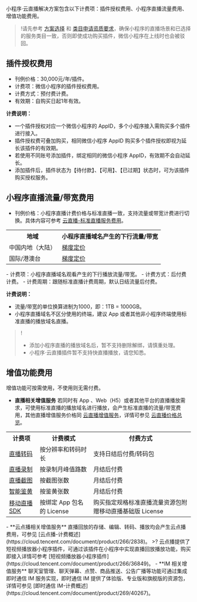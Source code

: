 小程序·云直播解决方案包含以下计费项：插件授权费用、小程序直播流量费用、增值功能费用。
>!请先参考 [方案选择](https://cloud.tencent.com/document/product/1078/37707) 和 [类目申请资质要求](https://cloud.tencent.com/document/product/1078/43316)，确保小程序的直播场景和已选择的服务类目一致，否则即使成功购买插件，微信小程序在上线时也会被驳回。

## 插件授权费用

- 刊例价格：30,000元/年/插件。
- 计费项：微信小程序的插件授权费用。
- 计费方式：预付费计费。
- 有效期：自购买日起1年有效。

**计费说明：**
- 一个插件授权对应一个微信小程序的 AppID，多个小程序接入需购买多个插件进行接入。
- 插件授权费可叠加购买，相同微信小程序 AppID 购买多个插件授权即视为延长该插件的有效期。
- 若使用不同账号添加插件，绑定相同的微信小程序 AppID，有效期不会自动延长。
- 添加插件后，插件状态为【待付款】、【可用】、【已过期】状态时，可为该插件购买授权服务。


## 小程序直播流量/带宽费用

- 刊例价格：小程序直播计费价格与标准直播一致，支持流量或带宽计费进行切换。具体内容可参考 [云直播-标准直播服务费用](https://cloud.tencent.com/document/product/267/34175)。
<table>
<tr>
<th>地域</th>
<th>小程序直播域名产生的下行流量/带宽</th>
</tr>
<tr>
<td>中国内地（大陆）</td>
<td><a href="https://cloud.tencent.com/document/product/267/34175#domestic">梯度定价</a></td>
</tr>
<tr>
<td>国际/港澳台</td>
<td><a href="https://cloud.tencent.com/document/product/267/34175#overseas_speed">梯度定价</a></td>
</tr>
</table>
- 计费项：小程序直播域名观看产生的下行播放流量/带宽。
- 计费方式：后付费计费。
- 计费周期：跟随标准直播计费周期，默认日结流量后付费。

**计费说明：**
- 流量/带宽的单位换算进制为1000，即：1TB = 1000GB。
- 小程序直播域名不区分使用的终端，建议 App 或者其他非小程序终端使用标准直播的播放域名直播。

>!
>- 添加小程序直播的播放域名后，暂不支持删除解绑，请慎重处理。
>- 小程序·云直播插件暂不支持快直播播放，请您知悉。

## 增值功能费用
增值功能可按需使用，不使用则无需付费。
- **直播相关增值服务**
  若同时有 App 、Web（H5）或者其他平台的直播播放需求，可使用标准直播的播放域名进行播放，会产生标准直播的流量/带宽费用，其他直播增值服务价格同 [云直播增值服务](https://cloud.tencent.com/document/product/267/52662#appreciation)，详情可参见 [云直播价格总览](https://cloud.tencent.com/document/product/267/52662)。
<table>
<tr><th>计费项</th><th>计费模式</th><th>付费方式</th>
</tr><tr>
<td><a href="https://cloud.tencent.com/document/product/267/39889">直播转码</a></td>
<td>按分辨率和转码时长</td>
<td>支持日结后付费/转码包</td>
</tr>
<tr>
<td><a href="https://cloud.tencent.com/document/product/267/52708">直播录制</a></td>
<td>按录制月峰值路数</td>
<td>月结后付费</td>
</tr>
<tr>
<td><a href="https://cloud.tencent.com/document/product/267/39172">直播截图</a></td>
<td>按截图张数</td>
<td>月结后付费</td>
</tr>
<tr>
<td><a href="https://cloud.tencent.com/document/product/267/52707">智能鉴黄</a></td>
<td>按鉴黄张数</td>
<td>月结后付费</td>
</tr>
<tr>
<td><a href="https://cloud.tencent.com/document/product/267/34174#live_pag">移动直播 SDK</a></td>
<td>按绑定 App 包名的 License</td>
<td>购买指定规格标准直播流量资源包附赠移动直播基础版 License</td>
</tr>
</tbody></table>
- **云点播相关增值服务**
直播回放的存储、编辑、转码、播放均会产生云点播费用，可参见 [云点播-计费概述](https://cloud.tencent.com/document/product/266/2838)。
>? 云点播提供了短视频播放器小程序插件，可通过该插件在小程序中实现直播回放播放功能，购买即接入详情可参考 [短视频播放器小程序插件](https://cloud.tencent.com/document/product/266/36849)。
- **IM 相关增值服务**
聊天室管理、聊天弹幕、点赞、商品推送、公告广播等功能可通过集成即时通信 IM 服务实现，即时通信 IM 提供了体验版、专业版和旗舰版的资源包，详情可参见  [即时通信 IM-计费概述](https://cloud.tencent.com/document/product/269/40267)。
